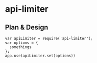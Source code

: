 api-limiter
===========

## Plan & Design

```
var apiLimiter = require('api-limiter');
var options = {
  somethings
};
app.use(apiLimiter.set(options))
```
